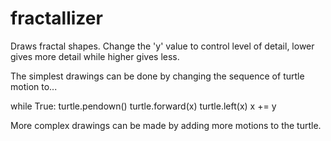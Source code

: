 fractallizer
============

Draws fractal shapes.  Change the 'y' value to control level of detail, lower gives more detail while higher gives less.

The simplest drawings can be done by changing the sequence of turtle motion to...

while True:
    turtle.pendown()
    turtle.forward(x)
    turtle.left(x)
    x += y


More complex drawings can be made by adding more motions to the turtle.
